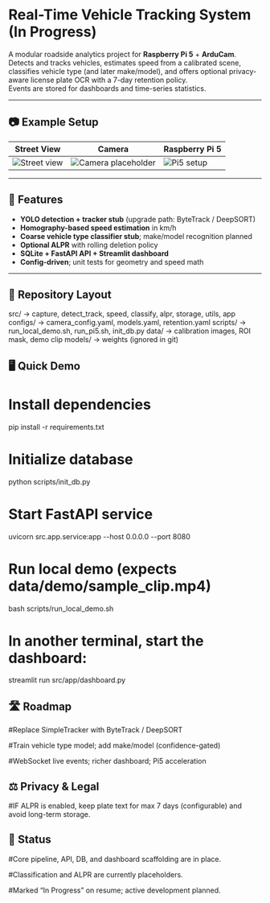 # Real-Time Vehicle Tracking System (In Progress)

A modular roadside analytics project for **Raspberry Pi 5** + **ArduCam**.  
Detects and tracks vehicles, estimates speed from a calibrated scene, classifies vehicle type (and later make/model), and offers optional privacy-aware license plate OCR with a 7-day retention policy.  
Events are stored for dashboards and time-series statistics.

---

## 📷 Example Setup

| Street View | Camera | Raspberry Pi 5 |
|-------------|--------|----------------|
| ![Street view](https://github.com/user-attachments/assets/ff37e52f-da89-478d-9bde-f90f9941ab87) | ![Camera placeholder](https://github.com/user-attachments/assets/6d08bdfe-5148-44cd-b52b-36ef425a8678) | ![Pi5 setup](https://github.com/user-attachments/assets/8e94b32e-5664-4937-a104-27733ba844d5) |

---

## 🚀 Features

- **YOLO detection + tracker stub** (upgrade path: ByteTrack / DeepSORT)
- **Homography-based speed estimation** in km/h
- **Coarse vehicle type classifier stub**; make/model recognition planned
- **Optional ALPR** with rolling deletion policy
- **SQLite + FastAPI API + Streamlit dashboard**
- **Config-driven**; unit tests for geometry and speed math

---

## 📂 Repository Layout
src/        → capture, detect_track, speed, classify, alpr, storage, utils, app
configs/    → camera_config.yaml, models.yaml, retention.yaml
scripts/    → run_local_demo.sh, run_pi5.sh, init_db.py
data/       → calibration images, ROI mask, demo clip
models/     → weights (ignored in git)


## 🖥️ Quick Demo
# Install dependencies
pip install -r requirements.txt

# Initialize database
python scripts/init_db.py

# Start FastAPI service
uvicorn src.app.service:app --host 0.0.0.0 --port 8080

# Run local demo (expects data/demo/sample_clip.mp4)
bash scripts/run_local_demo.sh

# In another terminal, start the dashboard:
streamlit run src/app/dashboard.py

## 🛣️ Roadmap
#Replace SimpleTracker with ByteTrack / DeepSORT

#Train vehicle type model; add make/model (confidence-gated)

#WebSocket live events; richer dashboard; Pi5 acceleration

## ⚖️ Privacy & Legal

#IF ALPR is enabled, keep plate text for max 7 days (configurable) and avoid long-term storage.

## 📌 Status
#Core pipeline, API, DB, and dashboard scaffolding are in place.

#Classification and ALPR are currently placeholders.

#Marked “In Progress” on resume; active development planned.


